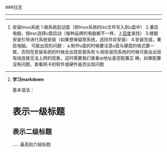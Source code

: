 ###日志
***
-----
1. 安装linux系统
	1.做系统启动盘（把linux系统的iso文件写入到u盘中）
	2.重启电脑，按esc选择u盘启动（每种品牌的电脑都不一样，上[百度](http://baidu.com)查找）
	3.根据安装引导进行系统安装（如果想保留原系统，选则共存安装）
	4.安装完成，重启电脑。
	可能出现的问题：
		a.制作u盘的时候要注意u盘与硬盘的格式要一致，否则在安装系统的时候会出现安装失败
		b.刚安装完系统的时候可能会出现有线连接无法上网的现象，这时需要我们查看ip地址是否配置正
		  确，如果配置没有问题，查看网卡的软件或硬件是否出现问题
-----
		
2. **学习markdown**
	
	基本语法：
	# 表示一级标题
	## 表示二级标题
	.....
	最高到六级标题
	
	
